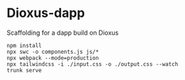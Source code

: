 # Dioxus-dapp

Scaffolding for a dapp build on Dioxus

```
npm install
npx swc -o components.js js/*
npx webpack --mode=production
npx tailwindcss -i ./input.css -o ./output.css --watch
trunk serve
```